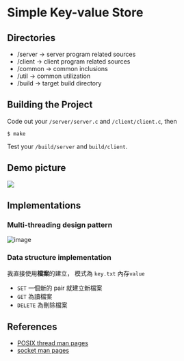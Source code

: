 # Simple Key-value Store

## Directories
- /server ->	server program related sources
- /client ->	client program related sources
- /common ->	common inclusions
- /util ->	common utilization
- /build ->	target build directory

## Building the Project
Code out your `/server/server.c` and `/client/client.c`, then
```shell
$ make
```
Test your `/build/server` and `build/client`.
## Demo picture
![](https://i.imgur.com/7xcJYQY.png)

## Implementations
### Multi-threading design pattern
![image](https://user-images.githubusercontent.com/62500402/143755173-137cbd45-0b62-4efa-ac81-fa3d0334e1a8.png)

### Data structure implementation
我直接使用**檔案**的建立，
模式為 ```key.txt``` 內存```value```
-  ```SET``` 一個新的 pair 就建立新檔案
-  ```GET``` 為讀檔案
-  ```DELETE``` 為刪除檔案

## References
* [POSIX thread man pages](https://man7.org/linux/man-pages/man7/pthreads.7.html)
* [socket man pages](https://linux.die.net/man/7/socket)

